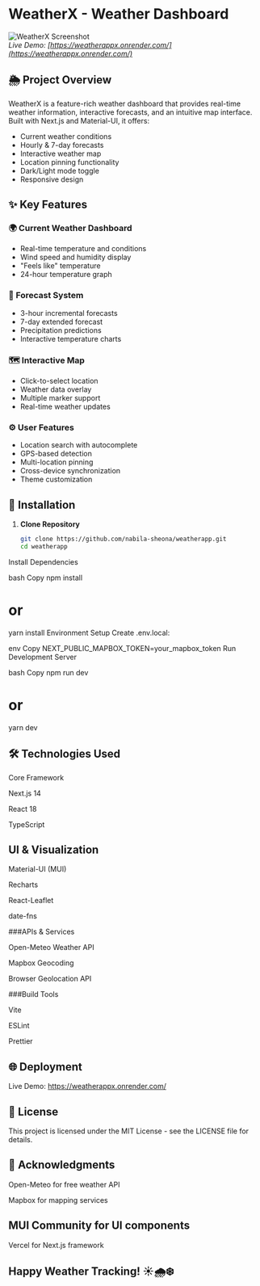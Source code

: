 # WeatherX - Weather Dashboard

![WeatherX Screenshot](https://weatherappx.onrender.com/og-image.png)  
*Live Demo: [https://weatherappx.onrender.com/](https://weatherappx.onrender.com/)*

## 🌦️ Project Overview
WeatherX is a feature-rich weather dashboard that provides real-time weather information, interactive forecasts, and an intuitive map interface. Built with Next.js and Material-UI, it offers:

- Current weather conditions
- Hourly & 7-day forecasts
- Interactive weather map
- Location pinning functionality
- Dark/Light mode toggle
- Responsive design

## ✨ Key Features

### 🌍 Current Weather Dashboard
- Real-time temperature and conditions
- Wind speed and humidity display
- "Feels like" temperature
- 24-hour temperature graph

### 📅 Forecast System
- 3-hour incremental forecasts
- 7-day extended forecast
- Precipitation predictions
- Interactive temperature charts

### 🗺️ Interactive Map
- Click-to-select location
- Weather data overlay
- Multiple marker support
- Real-time weather updates

### ⚙️ User Features
- Location search with autocomplete
- GPS-based detection
- Multi-location pinning
- Cross-device synchronization
- Theme customization

## 🚀 Installation

1. **Clone Repository**
   ```bash
   git clone https://github.com/nabila-sheona/weatherapp.git
   cd weatherapp
Install Dependencies

bash
Copy
npm install
# or
yarn install
Environment Setup
Create .env.local:

env
Copy
NEXT_PUBLIC_MAPBOX_TOKEN=your_mapbox_token
Run Development Server

bash
Copy
npm run dev
# or
yarn dev
## 🛠️ Technologies Used

Core Framework

Next.js 14

React 18

TypeScript

## UI & Visualization

Material-UI (MUI)

Recharts

React-Leaflet

date-fns

###APIs & Services

Open-Meteo Weather API

Mapbox Geocoding

Browser Geolocation API

###Build Tools

Vite

ESLint

Prettier

## 🌐 Deployment
Live Demo: https://weatherappx.onrender.com/

## 📄 License
This project is licensed under the MIT License - see the LICENSE file for details.

## 🙏 Acknowledgments
Open-Meteo for free weather API

Mapbox for mapping services

## MUI Community for UI components

Vercel for Next.js framework

## Happy Weather Tracking! ☀️🌧️❄️

